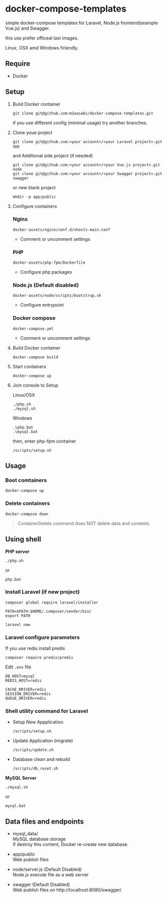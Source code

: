 # docker-compose-templates
simple docker-compose templates for Laravel, Node.js frontend(example Vue.js) and Swagger.

this use prefer officeal last images.

Linux, OSX amd Windows firiendly.

## Require

+ Docker

## Setup

1. Build Docker container  

    ```
    git clone git@github.com:m2wasabi/docker-compose-templates.git
    ```

    if you use different config (minimal usage) try another branches.

2. Clone youe project  

    ```
    git clone git@github.com:<your account>/<your Laravel project>.git app
    ```

    and Additional side project (if needed)

    ```
    git clone git@github.com:<your account>/<your Vue.js project>.git node
    git clone git@github.com:<your account>/<your Swagger project>.git swagger
    ```

    or new blank project

    ```
    mkdir -p app/public
    ```

3. Configure containers

    ### Nginx

    `docker-assets/nginx/conf.d/vhosts-main.conf`

    + Comment or uncomment settings

    ### PHP

    `docker-assets/php-fpm/Dockerfile`

    + Configure php packages

    ### Node.js (Default disabled)

    `docker-assets/node/scripts/bootstrap.sh`

    + Configure entrypoint

    ### Docker compose

    `docker-compose.yml`

    + Comment or uncomment settings

4. Build Docker container  

    ```
    docker-compose build
    ```

3. Start containers  

    ```
    docker-compose up
    ```

4. Join console to Setup  

    Linux/OSX
    ```
    ./php.sh
    ./mysql.sh
    ```

    Windows
    ```
    .\php.bat
    .\mysql.bat
    ```

    then, enter php-fpm container

    ```
    /scripts/setup.sh
    ```

## Usage

### Boot comtainers  

```
docker-compose up
```

### Delete containers  
```
docker-compose down
```

> ContainerDelete command does NOT delete data and contents.  

## Using shell

**PHP server**

```
./php.sh
```

or

```
php.bat
```

### Install Laravel (if new project)

```
composer global require laravel/installer

PATH=$PATH:$HOME/.composer/vendor/bin/
export PATH

laravel new
```

### Laravel configure parameters

If you use redis install predis

```
composer require predis/predis
```

Edit `.env` file

```
DB_HOST=mysql
REDIS_HOST=redis

CACHE_DRIVER=redis
SESSION_DRIVER=redis
QUEUE_DRIVER=redis
```

### Shell utility command for Laravel

  - Setup New Appplication

    ```
    /scripts/setup.sh
    ```

  - Update Application (migrate)

    ```
    /scripts/update.sh
    ```

  - Database clean and rebuild

    ```
    /scripts/db_reset.sh
    ```

**MySQL Server**

```
./mysql.sh
```

or

```
mysql.bat
```

## Data files and endpoints

+ mysql_data/  
    MySQL database storage  
    If destroy this content, Docker re-create new database.  

+ app/public  
    Web publish files  

+ node/server.js  (Default Disabled)  
    Node.js execute file as a web server  

+ swagger  (Default Disabled)  
    Web publish files on http://localhost:8080/swagger/ 
